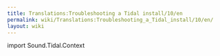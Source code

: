 ```yaml
---
title: Translations:Troubleshooting a Tidal install/10/en
permalink: wiki/Translations:Troubleshooting_a_Tidal_install/10/en/
layout: wiki
---
```


import Sound.Tidal.Context
